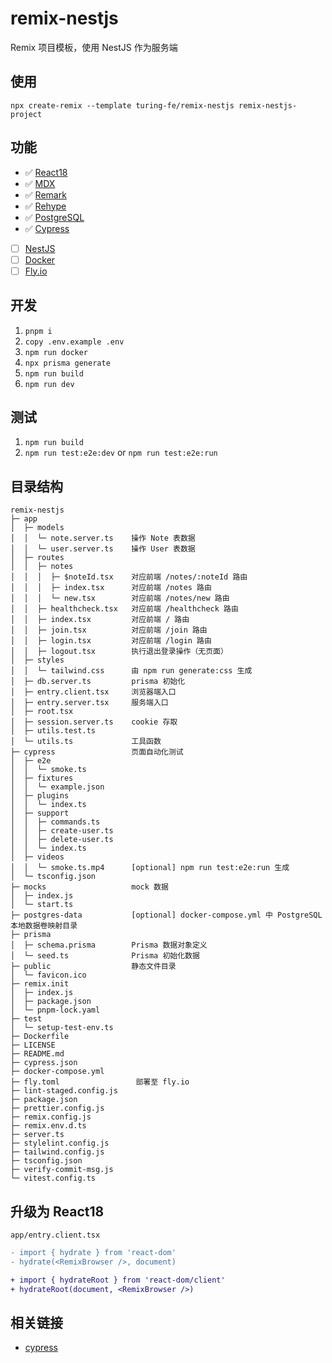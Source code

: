 # remix-nestjs
Remix 项目模板，使用 NestJS 作为服务端

## 使用
`npx create-remix --template turing-fe/remix-nestjs remix-nestjs-project`

## 功能
- ✅ [React18]()
- ✅ [MDX]()
- ✅ [Remark]()
- ✅ [Rehype]()
- ✅ [PostgreSQL]()
- ✅ [Cypress]()
- [ ] [NestJS]()
- [ ] [Docker]()
- [ ] [Fly.io]()

## 开发
1. `pnpm i`
2. `copy .env.example .env`
3. `npm run docker`
4. `npx prisma generate`
5. `npm run build`
6. `npm run dev`

## 测试
1. `npm run build`
2. `npm run test:e2e:dev` or `npm run test:e2e:run`

## 目录结构

```
remix-nestjs                       
├─ app                             
│  ├─ models                                
│  │  └─ note.server.ts    操作 Note 表数据
│  │  └─ user.server.ts    操作 User 表数据           
│  ├─ routes                       
│  │  ├─ notes                     
│  │  │  ├─ $noteId.tsx    对应前端 /notes/:noteId 路由         
│  │  │  ├─ index.tsx      对应前端 /notes 路由         
│  │  │  └─ new.tsx        对应前端 /notes/new 路由         
│  │  ├─ healthcheck.tsx   对应前端 /healthcheck 路由           
│  │  ├─ index.tsx         对应前端 / 路由         
│  │  ├─ join.tsx          对应前端 /join 路由            
│  │  ├─ login.tsx         对应前端 /login 路由            
│  │  ├─ logout.tsx        执行退出登录操作（无页面）                         
│  ├─ styles                       
│  │  └─ tailwind.css      由 npm run generate:css 生成        
│  ├─ db.server.ts         prisma 初始化        
│  ├─ entry.client.tsx     浏览器端入口        
│  ├─ entry.server.tsx     服务端入口        
│  ├─ root.tsx                     
│  ├─ session.server.ts    cookie 存取         
│  ├─ utils.test.ts                
│  └─ utils.ts             工具函数        
├─ cypress                 页面自动化测试        
│  ├─ e2e                          
│  │  └─ smoke.ts                  
│  ├─ fixtures                     
│  │  └─ example.json              
│  ├─ plugins                      
│  │  └─ index.ts                  
│  ├─ support                      
│  │  ├─ commands.ts               
│  │  ├─ create-user.ts            
│  │  ├─ delete-user.ts            
│  │  └─ index.ts                  
│  ├─ videos                       
│  │  └─ smoke.ts.mp4      [optional] npm run test:e2e:run 生成              
│  └─ tsconfig.json                
├─ mocks                   mock 数据        
│  ├─ index.js                     
│  └─ start.ts                     
├─ postgres-data           [optional] docker-compose.yml 中 PostgreSQL 本地数据卷映射目录        
├─ prisma                          
│  ├─ schema.prisma        Prisma 数据对象定义        
│  └─ seed.ts              Prisma 初始化数据        
├─ public                  静态文件目录        
│  └─ favicon.ico                  
├─ remix.init                      
│  ├─ index.js                     
│  ├─ package.json                 
│  └─ pnpm-lock.yaml               
├─ test                            
│  └─ setup-test-env.ts            
├─ Dockerfile                      
├─ LICENSE                         
├─ README.md                       
├─ cypress.json                    
├─ docker-compose.yml              
├─ fly.toml                 部署至 fly.io       
├─ lint-staged.config.js           
├─ package.json                                     
├─ prettier.config.js              
├─ remix.config.js                 
├─ remix.env.d.ts                  
├─ server.ts                       
├─ stylelint.config.js             
├─ tailwind.config.js              
├─ tsconfig.json                   
├─ verify-commit-msg.js            
└─ vitest.config.ts                
```

## 升级为 React18
`app/entry.client.tsx`

```diff
- import { hydrate } from 'react-dom'
- hydrate(<RemixBrowser />, document)

+ import { hydrateRoot } from 'react-dom/client'
+ hydrateRoot(document, <RemixBrowser />)
```


## 相关链接
- [cypress](https://docs.cypress.io/)
